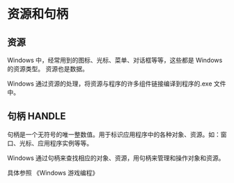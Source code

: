 # 资源和句柄

## 资源

Windows 中，经常用到的图标、光标、菜单、对话框等等，这些都是 Windows 的资源类型。
资源也是数据。

Windows 通过资源的处理，将资源与程序的许多组件链接编译到程序的.exe 文件中。

## 句柄 HANDLE

句柄是一个无符号的唯一整数值。用于标识应用程序中的各种对象、资源。如：窗口、光标、应用程序实例等等。

Windows 通过句柄来查找相应的对象、资源，用句柄来管理和操作对象和资源。

具体参照 《Windows 游戏编程》
